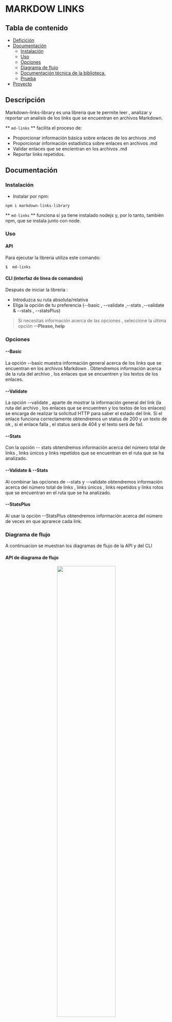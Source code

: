 
# MARKDOW LINKS

##  Tabla de contenido
* [ Deficición ](#Deficición)
* [ Documentación ](#Documentación)
    * [ Instalación ](#Instalación)
    * [ Uso ](#Uso)
    * [ Opciones ](#Opciones)
    * [ Diagrama de flujo ](#Diagrama-de-flujo)
    * [ Documentación técnica de la biblioteca. ](#Documentacion-tecnica-de-la-biblioteca)
    * [ Prueba ](#Prueba)
* [ Proyecto ](#Proyecto)
    
##  Descripción

Markdown-links-library  es una libreria que te permite leer , analizar y reportar un analisis de los links que se encuentran en archivos Markdown. 

** `md-links` **  facilita el proceso de:

- Proporcionar información básica sobre enlaces de los archivos .md
- Proporcionar información estadística sobre enlaces en archivos .md
- Validar enlaces que se encientran en los archivos .md
- Reportar links repetidos.

##  Documentación

###  Instalación

* Instalar por npm: 

```
npm i markdown-links-library
```

** `md-links` ** funciona si ya tiene instalado nodejs y, por lo tanto, también npm, que se instala junto con node.


###  Uso

####  API 

Para ejecutar la libreria utiliza este comando:

```
$  md-links 
```

####  CLI (interfaz de línea de comandos)

Después de iniciar la libreria :
* Introduzca su ruta absoluta/relativa
* Eliga la opción de tu preferencia (--basic , --validate ,--stats ,--validate & --stats , --statsPlus)


> Si necesitas información acerca de las opciones ,  seleccione la última opción **--Please, help**


###  Opciones

####  --Basic

La opción --basic muestra información general acerca de los links que se encuentran en los archivos Markdown  . Obtendremos información acerca de  la ruta del archivo , los enlaces que se encuentren y los textos de los enlaces.


####  --Validate

La opción --validate , aparte de mostrar la información general del link (la ruta del archivo , los enlaces que se encuentren y los textos de los enlaces) se encarga de realizar la solicitud HTTP para saber el estado del link. Si el enlace funciona correctamente obtendremos un status de 200 y un texto de ok , si el enlace falla , el status será de 404 y el texto será de fail.


####  --Stats

Con la opción -- stats obtendremos información acerca del número total de links , links únicos y links repetidos  que se encuentran en el ruta que se ha analizado.


####  --Validate  & --Stats

Al combinar las opciones de --stats y --validate obtendremos información acerca del  número total de links , links únicos , links repetidos y links rotos que se encuentran en el ruta que se ha analizado.

####   --StatsPlus

Al usar la opción --StatsPlus obtendremos información acerca del número de veces en que aprarece cada link.

###  Diagrama de flujo
A continuacion se muestran los diagramas de flujo de la API  y del CLI

####  API de diagrama de flujo

<div align=center><img src="https://user-images.githubusercontent.com/87873460/150701174-91fe5998-4399-4ea1-bd56-f806d48a7227.png" width=60%></div>

####  Diagrama de flujo CLI


<div align=center><img src="https://user-images.githubusercontent.com/87873460/150701263-6b718b12-3633-4c90-84dc-b80aeafd6904.png" width=100%></div>



###  Documentación técnica de la biblioteca
- JavaScript
- Nodoe.js
- Inquirer
- Table
- Mocks
- RegEx
- Chalk
- Babel


#  Autor

Nicol Lesly Mendoza Mattos



